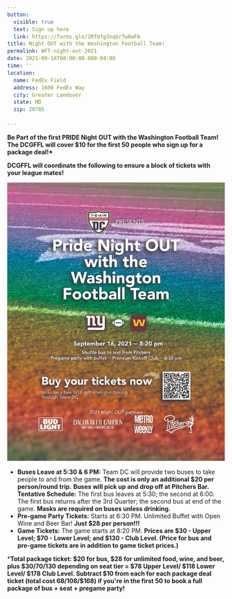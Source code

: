 ```yaml
---
button:
  visible: true
  text: Sign up here
  link: https://forms.gle/2RfGfg3nqGrTw8wFA
title: Night OUT with the Washington Football Team!
permalink: WFT-night-out-2021
date: 2021-09-16T00:00:00.000-04:00
time: ''
location:
  name: FedEx Field
  address: 1600 FedEx Way
  city: Greater Landover
  state: MD
  zip: 20785

---
```

__Be Part of the first PRIDE Night OUT with the Washington Football Team! The DCGFFL will cover $10 for the first 50 people who sign up for a package deal!*__

**DCGFFL will coordinate the following to ensure a block of tickets with your league mates!**

![](/img/wft.png)

* **Buses Leave at 5:30 & 6 PM:** Team DC will provide two buses to take people to and from the game. **The cost is only an additional $20 per person/round trip.** **Buses will pick up and drop off at Pitchers Bar. Tentative Schedule:** The first bus leaves at 5:30; the second at 6:00. The first bus returns after the 3rd Quarter; the second bus at end of the game. **Masks are required on buses unless drinking.**
* **Pre-game Party Tickets:** Starts at 6:30 PM. Unlimited Buffet with Open Wine and Beer Bar! **Just $28 per person!!!**
* **Game Tickets:** The game starts at 8:20 PM. **Prices are $30 - Upper Level; $70 - Lower Level; and $130 - Club Level. (Price for bus and pre-game tickets are in addition to game ticket prices.)**

\***Total package ticket: $20 for bus, $28 for unlimited food, wine, and beer, plus $30/70/130 depending on seat tier = $78 Upper Level/ $118 Lower Level/ $178 Club Level. Subtract $10 from each for each package deal ticket (total cost $68/$108/$168) if you're in the first 50 to book a full package of bus + seat + pregame party!**